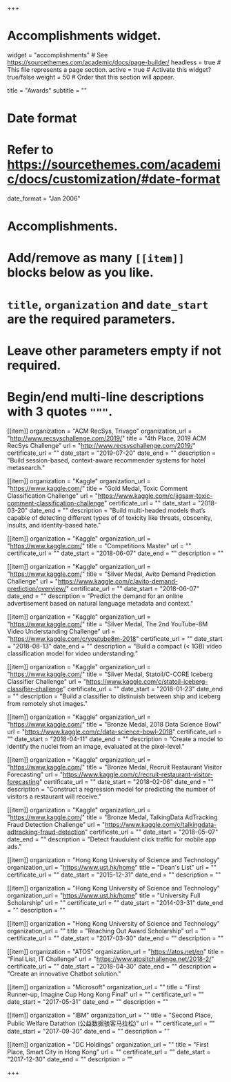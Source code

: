 +++
# Accomplishments widget.
widget = "accomplishments"  # See https://sourcethemes.com/academic/docs/page-builder/
headless = true  # This file represents a page section.
active = true  # Activate this widget? true/false
weight = 50  # Order that this section will appear.

title = "Awards"
subtitle = ""

# Date format
#   Refer to https://sourcethemes.com/academic/docs/customization/#date-format
date_format = "Jan 2006"

# Accomplishments.
#   Add/remove as many `[[item]]` blocks below as you like.
#   `title`, `organization` and `date_start` are the required parameters.
#   Leave other parameters empty if not required.
#   Begin/end multi-line descriptions with 3 quotes `"""`.

[[item]]
  organization = "ACM RecSys, Trivago"
  organization_url = "http://www.recsyschallenge.com/2019/"
  title = "4th Place, 2019 ACM RecSys Challenge"
  url = "http://www.recsyschallenge.com/2019/"
  certificate_url = ""
  date_start = "2019-07-20"
  date_end = ""
  description = "Build session-based, context-aware recommender systems for hotel metasearch."

[[item]]
  organization = "Kaggle"
  organization_url = "https://www.kaggle.com/"
  title = "Gold Medal, Toxic Comment Classification Challenge"
  url = "https://www.kaggle.com/c/jigsaw-toxic-comment-classification-challenge"
  certificate_url = ""
  date_start = "2018-03-20"
  date_end = ""
  description = "Build multi-headed models that’s capable of detecting different types of of toxicity like threats, obscenity, insults, and identity-based hate."

[[item]]
  organization = "Kaggle"
  organization_url = "https://www.kaggle.com/"
  title = "Competitions Master"
  url = ""
  certificate_url = ""
  date_start = "2018-06-07"
  date_end = ""
  description = ""

[[item]]
  organization = "Kaggle"
  organization_url = "https://www.kaggle.com/"
  title = "Silver Medal, Avito Demand Prediction Challenge"
  url = "https://www.kaggle.com/c/avito-demand-prediction/overview/"
  certificate_url = ""
  date_start = "2018-06-07"
  date_end = ""
  description = "Predict the demand for an online advertisement based on natural language metadata and context."
  
[[item]]
  organization = "Kaggle"
  organization_url = "https://www.kaggle.com/"
  title = "Silver Medal, The 2nd YouTube-8M Video Understanding Challenge"
  url = "https://www.kaggle.com/c/youtube8m-2018"
  certificate_url = ""
  date_start = "2018-08-13"
  date_end = ""
  description = "Build a compact (< 1GB) video classification model for video understanding."

[[item]]
  organization = "Kaggle"
  organization_url = "https://www.kaggle.com/"
  title = "Silver Medal, Statoil/C-CORE Iceberg Classifier Challenge"
  url = "https://www.kaggle.com/c/statoil-iceberg-classifier-challenge"
  certificate_url = ""
  date_start = "2018-01-23"
  date_end = ""
  description = "Build a classifier to distinuish between ship and iceberg from remotely shot images."

[[item]]
  organization = "Kaggle"
  organization_url = "https://www.kaggle.com/"
  title = "Bronze Medal, 2018 Data Science Bowl"
  url = "https://www.kaggle.com/c/data-science-bowl-2018"
  certificate_url = ""
  date_start = "2018-04-11"
  date_end = ""
  description = "Create a model to identify the nuclei from an image, evaluated at the pixel-level."

[[item]]
  organization = "Kaggle"
  organization_url = "https://www.kaggle.com/"
  title = "Bronze Medal, Recruit Restaurant Visitor Forecasting"
  url = "https://www.kaggle.com/c/recruit-restaurant-visitor-forecasting"
  certificate_url = ""
  date_start = "2018-02-06"
  date_end = ""
  description = "Construct a regression model for predicting the number of visitors a restaurant will receive."

[[item]]
  organization = "Kaggle"
  organization_url = "https://www.kaggle.com/"
  title = "Bronze Medal, TalkingData AdTracking Fraud Detection Challenge"
  url = "https://www.kaggle.com/c/talkingdata-adtracking-fraud-detection"
  certificate_url = ""
  date_start = "2018-05-07"
  date_end = ""
  description = "Detect fraudulent click traffic for mobile app ads."


[[item]]
  organization = "Hong Kong University of Science and Technology"
  organization_url = "https://www.ust.hk/home"
  title = "Dean's List"
  url = ""
  certificate_url = ""
  date_start = "2015-12-31"
  date_end = ""
  description = ""

[[item]]
  organization = "Hong Kong University of Science and Technology"
  organization_url = "https://www.ust.hk/home"
  title = "University Full Scholarship"
  url = ""
  certificate_url = ""
  date_start = "2014-03-31"
  date_end = ""
  description = ""

[[item]]
  organization = "Hong Kong University of Science and Technology"
  organization_url = ""
  title = "Reaching Out Award Scholarship"
  url = ""
  certificate_url = ""
  date_start = "2017-03-30"
  date_end = ""
  description = ""

[[item]]
  organization = "ATOS"
  organization_url = "https://atos.net/en"
  title = "Final List, IT Challenge"
  url = "https://www.atositchallenge.net/2018-2/"
  certificate_url = ""
  date_start = "2018-04-30"
  date_end = ""
  description = "Create an innovative Chatbot solution."  

[[item]]
  organization = "Microsoft"
  organization_url = ""
  title = "First Runner-up, Imagine Cup Hong Kong Final"
  url = ""
  certificate_url = ""
  date_start = "2017-05-31"
  date_end = ""
  description = ""

[[item]]
  organization = "IBM"
  organization_url = ""
  title = "Second Place, Public Welfare Datathon (公益数据骇客马拉松)"
  url = ""
  certificate_url = ""
  date_start = "2017-09-30"
  date_end = ""
  description = ""

[[item]]
  organization = "DC Holdings"
  organization_url = ""
  title = "First Place, Smart City in Hong Kong"
  url = ""
  certificate_url = ""
  date_start = "2017-12-30"
  date_end = ""
  description = ""


  
+++
